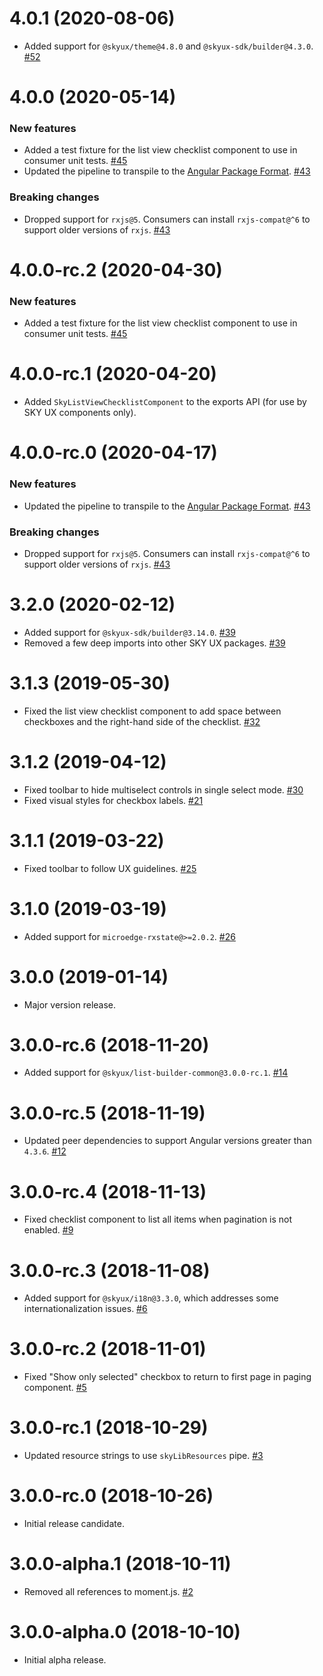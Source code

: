 # 4.0.1 (2020-08-06)

- Added support for `@skyux/theme@4.8.0` and `@skyux-sdk/builder@4.3.0`. [#52](https://github.com/blackbaud/skyux-list-builder-view-checklist/pull/52)

# 4.0.0 (2020-05-14)

### New features

- Added a test fixture for the list view checklist component to use in consumer unit tests. [#45](https://github.com/blackbaud/skyux-list-builder-view-checklist/pull/45)
- Updated the pipeline to transpile to the [Angular Package Format](https://docs.google.com/document/d/1CZC2rcpxffTDfRDs6p1cfbmKNLA6x5O-NtkJglDaBVs/preview). [#43](https://github.com/blackbaud/skyux-list-builder-view-checklist/pull/43)

### Breaking changes

- Dropped support for `rxjs@5`. Consumers can install `rxjs-compat@^6` to support older versions of `rxjs`. [#43](https://github.com/blackbaud/skyux-list-builder-view-checklist/pull/43)

# 4.0.0-rc.2 (2020-04-30)

### New features

- Added a test fixture for the list view checklist component to use in consumer unit tests. [#45](https://github.com/blackbaud/skyux-list-builder-view-checklist/pull/45)

# 4.0.0-rc.1 (2020-04-20)

- Added `SkyListViewChecklistComponent` to the exports API (for use by SKY UX components only).

# 4.0.0-rc.0 (2020-04-17)

### New features

- Updated the pipeline to transpile to the [Angular Package Format](https://docs.google.com/document/d/1CZC2rcpxffTDfRDs6p1cfbmKNLA6x5O-NtkJglDaBVs/preview). [#43](https://github.com/blackbaud/skyux-list-builder-view-checklist/pull/43)

### Breaking changes

- Dropped support for `rxjs@5`. Consumers can install `rxjs-compat@^6` to support older versions of `rxjs`. [#43](https://github.com/blackbaud/skyux-list-builder-view-checklist/pull/43)

# 3.2.0 (2020-02-12)

- Added support for `@skyux-sdk/builder@3.14.0`. [#39](https://github.com/blackbaud/skyux-list-builder-view-checklist/pull/39)
- Removed a few deep imports into other SKY UX packages. [#39](https://github.com/blackbaud/skyux-list-builder-view-checklist/pull/39)

# 3.1.3 (2019-05-30)

- Fixed the list view checklist component to add space between checkboxes and the right-hand side of the checklist. [#32](https://github.com/blackbaud/skyux-list-builder-view-checklist/pull/32)

# 3.1.2 (2019-04-12)

- Fixed toolbar to hide multiselect controls in single select mode. [#30](https://github.com/blackbaud/skyux-list-builder-view-checklist/pull/30)
- Fixed visual styles for checkbox labels. [#21](https://github.com/blackbaud/skyux-list-builder-view-checklist/pull/21)

# 3.1.1 (2019-03-22)

- Fixed toolbar to follow UX guidelines. [#25](https://github.com/blackbaud/skyux-list-builder-view-checklist/pull/25)

# 3.1.0 (2019-03-19)

- Added support for `microedge-rxstate@>=2.0.2`. [#26](https://github.com/blackbaud/skyux-list-builder-view-checklist/pull/26)

# 3.0.0 (2019-01-14)

- Major version release.

# 3.0.0-rc.6 (2018-11-20)

- Added support for `@skyux/list-builder-common@3.0.0-rc.1`. [#14](https://github.com/blackbaud/skyux-list-builder-view-checklist/pull/14)

# 3.0.0-rc.5 (2018-11-19)

- Updated peer dependencies to support Angular versions greater than `4.3.6`. [#12](https://github.com/blackbaud/skyux-list-builder-view-checklist/pull/12)

# 3.0.0-rc.4 (2018-11-13)

- Fixed checklist component to list all items when pagination is not enabled. [#9](https://github.com/blackbaud/skyux-list-builder-view-checklist/pull/9)

# 3.0.0-rc.3 (2018-11-08)

- Added support for `@skyux/i18n@3.3.0`, which addresses some internationalization issues. [#6](https://github.com/blackbaud/skyux-list-builder-view-checklist/pull/6)

# 3.0.0-rc.2 (2018-11-01)

- Fixed "Show only selected" checkbox to return to first page in paging component. [#5](https://github.com/blackbaud/skyux-list-builder-view-checklist/pull/5)

# 3.0.0-rc.1 (2018-10-29)

- Updated resource strings to use `skyLibResources` pipe. [#3](https://github.com/blackbaud/skyux-list-builder-view-checklist/pull/3)

# 3.0.0-rc.0 (2018-10-26)

- Initial release candidate.

# 3.0.0-alpha.1 (2018-10-11)

- Removed all references to moment.js. [#2](https://github.com/blackbaud/skyux-list-builder-view-checklist/pull/2)

# 3.0.0-alpha.0 (2018-10-10)

- Initial alpha release.

